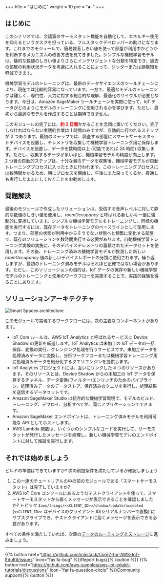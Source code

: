 +++
title = "はじめに"
weight = 10
pre = "<b>a. </b>"
+++

## はじめに

このシナリオでは、会議室のサーモスタット機能を自動化して、エネルギー使用を抑えるというタスクを担っている、フルスタックデベロッパーの助けになります。これまでのモジュールで、簡易雑音しきい値を使って部屋が利用中かどうかを判断するメカニズムの改善方法を見てきました。シンプルな機械学習モデルは、静的な数値のしきい値よりさらにインテリジェントな分類を特定でき、過去の部屋の利用状況データを考慮に入れることによって、ジッターまたは誤検知を軽減できます。

機械学習モデルのトレーニングは、最新のデータサイエンスのツールチェーンにより、現在では比較的容易になっています。一方で、最適なモデルのトレーニングは難しく、専門性、入力に対する総合的な理解、最適化のサイクルが必要となります。今日は、Amazon SageMaker ツールチェーンを実際に使って、IoT データがどのようにモデルのトレーニングに使用されるかを学びます。ただし、最初から最適なモデルを作成することは期待できません。

このモジュールの完了には、<span style="color:red">**約 2 日間**</span>かかることを念頭に置いてください。完了しなければならない実践的作業は 1 時間のみですが、自動的に行われるステップが 2 つあります。最初のステップでは、調査する部屋にスマートサーモスタットデバイスを設置し、テレメトリを収集して機械学習トレーニング用に保存します。デバイスを設置し、データを数時間以上 (可能であれば 24 時間) 収集します。ただし、収集するデータが多いほど、機械学習モデルの精度が向上します。2 つ目の自動的ステップは、十分な量のデータを収集後、機械学習モデルが自動トレーニングプロセスに入ったときに行われます。このトレーニングプロセスには数時間かかるため、朝にプロセスを開始し、午後にまた戻ってくるか、夜通しも実行したままにしておくことをお勧めします。

## 問題解決

最後のモジュールで作成したソリューションは、受信する音声レベルに対して静的な数値のしきい値を使用し、*roomOccupancy* と呼ばれる新しいキー値に強制的に変換しています。シンプルな機械学習モデルをトレーニングし、同様の機能を実行するには、既存データをトレーニングのベースラインとして使用します。つまり、部屋の状態が利用中からそうでない状態へと頻繁に変化する部屋で、既存のソリューションを数時間実行する必要があります。自動機械学習トレーニング実験の実施に、そのデバイステレメトリの蓄積されたデータセットを使用します。その後、トレーニング済みの機械学習モデルが推測した新しい *roomOccupancy* 値の新しいデバイスレポートの分類に使用されます。繰り返しますが、最初のトレーニング済みモデルはそれほど正確ではない場合があります。ただし、このソリューションの目的は、IoT データの保存や新しい機械学習モデルのトレーニングと使用のワークフローを実施することで、実践的経験を得ることにあります。

## ソリューションアーキテクチャ
![Smart Spaces architecture](introduction/smartspace-overview.png)

このモジュールで実現するワークフローには、次の主要なコンポーネントがあります。

* IoT Core ルールは、AWS IoT Analytics と呼ばれるサービスに Device Shadow の更新を転送します。IoT Analytics は未加工の IoT データの一括保存、変換の実行、クレンジング処理を行うサービスです。未加工データを処理済みデータに変換し、分析ワークフローまたは機械学習トレーニング用に処理済みデータを細分化するクエリエンジンを提供します。
* IoT Analytics プロジェクトには、互いにリンクした 4 つのリソースがあります。そのリソースとは、Device Shadow からの未加工の IoT データを保存するチャネル、データ変換/フィルター/エンリッチのためのパイプライン、処理済みデータのデータストア、保存済みのクエリを実行し、処理結果を送信するデータセットです。
* Amazon SageMaker Studio は統合的な機械学習環境で、モデルのビルド、トレーニング、デプロイ、分析すべてが、同じアプリケーションでできます。
* Amazon SageMaker エンドポイントは、トレーニング済みモデルを利用可能な API としてホストします。
* AWS Lambda 関数は、いくつかのシンプルなコードを実行して、サーモスタットが発行したメッセージを処理し、新しい機械学習モデルのエンドポイントに対して推論を実行します。

## それでは始めましょう
ビルドの準備はできていますか? 次の前提条件を満たしているか確認しましょう

1. この一連のチュートリアルの中の前のモジュールである「スマートサーモスタット」は完了していますか?
2. AWS IoT Core コンソールにあるようなテストクライアントを使って、スマートサーモスタットから届くメッセージが表示できることを確認しましたか? トピック `$aws/things/<<CLIENT_ID>>/shadow/update/accepted` (`<<CLIENT_ID>>` はデバイスのクライアント ID/シリアルナンバーで置換) にサブスクライブでき、テストクライアントに届くメッセージを表示できる必要があります。

すべての条件を満たしていれば、次章の[データのルーティングとストレージ](/jp/smart-spaces/data-routing-and-storage.html)に進みましょう。

---
{{% button href="https://github.com/m5stack/Core2-for-AWS-IoT-EduKit/issues" icon="fas fa-bug" %}}Report bugs{{% /button %}} {{% button href="https://github.com/aws-samples/aws-iot-edukit-tutorials/discussions" icon="far fa-question-circle" %}}Community support{{% /button %}}